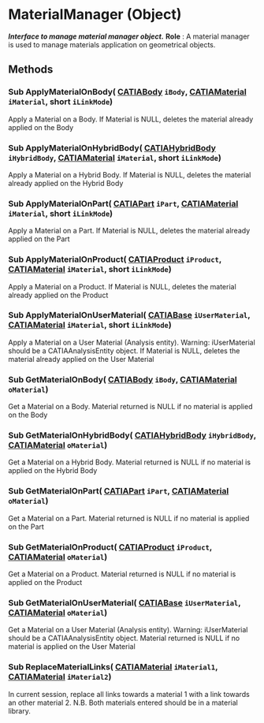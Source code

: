 # MaterialManager (Object)

**_Interface to manage material manager object._**
**Role** : A material manager is used to manage materials application on geometrical objects.

## Methods

### Sub **ApplyMaterialOnBody**( [CATIABody](../MecModInterfaces/interface_Body_3736.md)  `iBody`,  [CATIAMaterial](../CATMatInterfaces/interface_Material_14052.md)  `iMaterial`,  short  `iLinkMode`)

Apply a Material on a Body. If Material is NULL, deletes the material already applied on the Body  
### Sub **ApplyMaterialOnHybridBody**( [CATIAHybridBody](../MecModInterfaces/interface_HybridBody_21378.md)  `iHybridBody`,  [CATIAMaterial](../CATMatInterfaces/interface_Material_14052.md)  `iMaterial`,  short  `iLinkMode`)

Apply a Material on a Hybrid Body. If Material is NULL, deletes the material already applied on the Hybrid Body  
### Sub **ApplyMaterialOnPart**( [CATIAPart](../MecModInterfaces/interface_Part_3788.md)  `iPart`,  [CATIAMaterial](../CATMatInterfaces/interface_Material_14052.md)  `iMaterial`,  short  `iLinkMode`)

Apply a Material on a Part. If Material is NULL, deletes the material already applied on the Part  
### Sub **ApplyMaterialOnProduct**( [CATIAProduct](../ProductStructureInterfaces/interface_Product_11223.md)  `iProduct`,  [CATIAMaterial](../CATMatInterfaces/interface_Material_14052.md)  `iMaterial`,  short  `iLinkMode`)

Apply a Material on a Product. If Material is NULL, deletes the material already applied on the Product  
### Sub **ApplyMaterialOnUserMaterial**( [CATIABase](../System/interface_AnyObject_17321.md)  `iUserMaterial`,  [CATIAMaterial](../CATMatInterfaces/interface_Material_14052.md)  `iMaterial`,  short  `iLinkMode`)

Apply a Material on a User Material (Analysis entity). Warning: iUserMaterial should be a CATIAAnalysisEntity object. If Material is NULL, deletes the material already applied on the User Material  
### Sub **GetMaterialOnBody**( [CATIABody](../MecModInterfaces/interface_Body_3736.md)  `iBody`,  [CATIAMaterial](../CATMatInterfaces/interface_Material_14052.md)  `oMaterial`)

Get a Material on a Body. Material returned is NULL if no material is applied on the Body  
### Sub **GetMaterialOnHybridBody**( [CATIAHybridBody](../MecModInterfaces/interface_HybridBody_21378.md)  `iHybridBody`,  [CATIAMaterial](../CATMatInterfaces/interface_Material_14052.md)  `oMaterial`)

Get a Material on a Hybrid Body. Material returned is NULL if no material is applied on the Hybrid Body  
### Sub **GetMaterialOnPart**( [CATIAPart](../MecModInterfaces/interface_Part_3788.md)  `iPart`,  [CATIAMaterial](../CATMatInterfaces/interface_Material_14052.md)  `oMaterial`)

Get a Material on a Part. Material returned is NULL if no material is applied on the Part  
### Sub **GetMaterialOnProduct**( [CATIAProduct](../ProductStructureInterfaces/interface_Product_11223.md)  `iProduct`,  [CATIAMaterial](../CATMatInterfaces/interface_Material_14052.md)  `oMaterial`)

Get a Material on a Product. Material returned is NULL if no material is applied on the Product  
### Sub **GetMaterialOnUserMaterial**( [CATIABase](../System/interface_AnyObject_17321.md)  `iUserMaterial`,  [CATIAMaterial](../CATMatInterfaces/interface_Material_14052.md)  `oMaterial`)

Get a Material on a User Material (Analysis entity). Warning: iUserMaterial should be a CATIAAnalysisEntity object. Material returned is NULL if no material is applied on the User Material  
### Sub **ReplaceMaterialLinks**( [CATIAMaterial](../CATMatInterfaces/interface_Material_14052.md)  `iMaterial1`,  [CATIAMaterial](../CATMatInterfaces/interface_Material_14052.md)  `iMaterial2`)

In current session, replace all links towards a material 1 with a link towards an other material 2. N.B. Both materials entered should be in a material library.